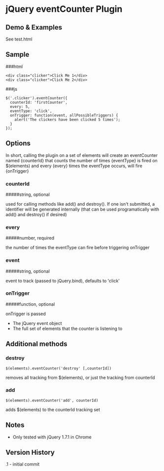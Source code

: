 # jQuery eventCounter Plugin

## Demo & Examples

See test.html

## Sample
###html
```
<div class="clicker">Click Me 1</div>
<div class="clicker">Click Me 2</div>
```
###js
```
$('.clicker').eventCounter({
  counterId: 'firstCounter',
  every: 5,
  eventType: 'click',
  onTrigger: function(event, allPossibleTriggers) {
    alert('The clickers have been clicked 5 times');
  }
});
```


## Options
In short, calling the plugin on a set of elements will create an eventCounter
named {counterId} that counts the number of times {eventType} is fired on
$(elements) and every {every} times the eventType occurs, will fire {onTrigger}


### counterId
#####string, optional

used for calling methods like add() and destroy().  If one isn't submitted,
a identifier will be generated internally (that can be used programatically with
add() and destroy() if desired)


### every
#####number, required

the number of times the eventType can fire before triggering onTrigger


### event
#####string, optional

event to track (passed to jQuery.bind), defaults to 'click'


### onTrigger

#####function, optional

onTrigger is passed

* The jQuery event object
* The full set of elements that the counter is listening to
 
 	
## 	Additional methods
### destroy
```
$(elements).eventCounter('destroy' [,counterId])
```

removes all tracking from $(elements), or just the tracking from counterId

### add
```
$(elements).eventCounter('add', counterId)
```

adds $(elements) to the counterId tracking set


## Notes

* Only tested with jQuery 1.7.1 in Chrome

## Version History

.1 - initial commit